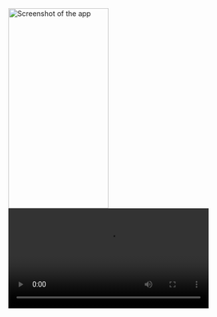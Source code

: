 <img src="https://github.com/rahul-chaudhary/humara-news/assets/66850881/9d4e02db-b915-4e2d-a9b8-ee80d1d95c37" width="200" height="400" alt = "Screenshot of the app"/>

<video controls width="400">
        <source src="https://github.com/rahul-chaudhary/humara-news/assets/66850881/b069c3c3-4bf8-4a73-bbd2-728fda22197c" type="video/mp4">
    </video>
